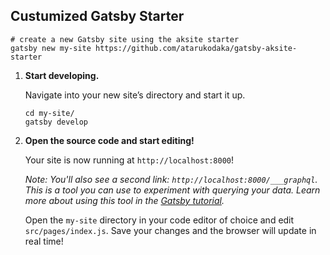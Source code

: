 
## Custumized Gatsby Starter

```shell
# create a new Gatsby site using the aksite starter
gatsby new my-site https://github.com/atarukodaka/gatsby-aksite-starter
```

1.  **Start developing.**

    Navigate into your new site’s directory and start it up.

    ```shell
    cd my-site/
    gatsby develop
    ```

1.  **Open the source code and start editing!**

    Your site is now running at `http://localhost:8000`!

    _Note: You'll also see a second link: _`http://localhost:8000/___graphql`_. This is a tool you can use to experiment with querying your data. Learn more about using this tool in the [Gatsby tutorial](https://www.gatsbyjs.com/tutorial/part-five/#introducing-graphiql)._

    Open the `my-site` directory in your code editor of choice and edit `src/pages/index.js`. Save your changes and the browser will update in real time!
